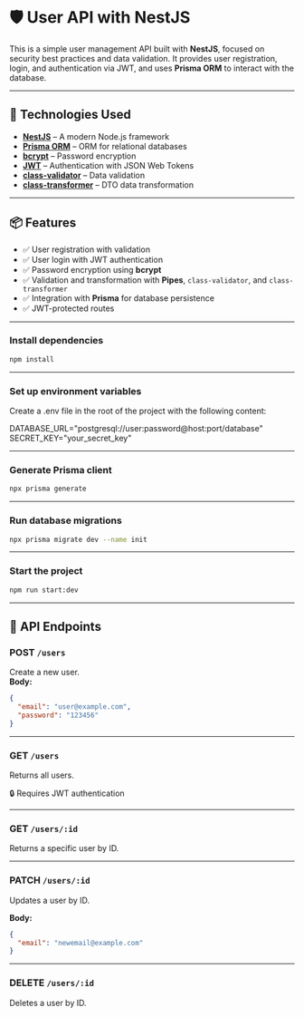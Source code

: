 # 🛡️ User API with NestJS

This is a simple user management API built with **NestJS**, focused on security best practices and data validation. It provides user registration, login, and authentication via JWT, and uses **Prisma ORM** to interact with the database.

---

## 🚀 Technologies Used

- **[NestJS](https://nestjs.com/)** – A modern Node.js framework
- **[Prisma ORM](https://www.prisma.io/)** – ORM for relational databases
- **[bcrypt](https://github.com/kelektiv/node.bcrypt.js)** – Password encryption
- **[JWT](https://jwt.io/)** – Authentication with JSON Web Tokens
- **[class-validator](https://github.com/typestack/class-validator)** – Data validation
- **[class-transformer](https://github.com/typestack/class-transformer)** – DTO data transformation

---

## 📦 Features

- ✅ User registration with validation  
- ✅ User login with JWT authentication  
- ✅ Password encryption using **bcrypt**  
- ✅ Validation and transformation with **Pipes**, `class-validator`, and `class-transformer`  
- ✅ Integration with **Prisma** for database persistence  
- ✅ JWT-protected routes  

---

### Install dependencies

```bash
npm install
```

---

### Set up environment variables

Create a .env file in the root of the project with the following content:

DATABASE_URL="postgresql://user:password@host:port/database"
SECRET_KEY="your_secret_key"


---

### Generate Prisma client

```bash
npx prisma generate
```

---

### Run database migrations

```bash
npx prisma migrate dev --name init
```

---

### Start the project

```bash
npm run start:dev
```

---

## 📡 API Endpoints

### **POST** `/users`
Create a new user.  
**Body:**
```json
{
  "email": "user@example.com",
  "password": "123456"
}
```

---

### **GET** `/users`
Returns all users.

🔒 Requires JWT authentication 

---

### **GET** `/users/:id`
Returns a specific user by ID.

---

### **PATCH** `/users/:id`
Updates a user by ID.

**Body:**
```json
{
  "email": "newemail@example.com"
}
```

---

### **DELETE** `/users/:id`
Deletes a user by ID.

